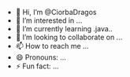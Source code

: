 - 👋 Hi, I’m @CiorbaDragos
- 👀 I’m interested in ...
- 🌱 I’m currently learning .java..
- 💞️ I’m looking to collaborate on ...
- 📫 How to reach me ...
- 😄 Pronouns: ...
- ⚡ Fun fact: ...

<!---
CiorbaDragos/CiorbaDragos is a ✨ special ✨ repository because its `README.md` (this file) appears on your GitHub profile.
You can click the Preview link to take a look at your changes.
--->
